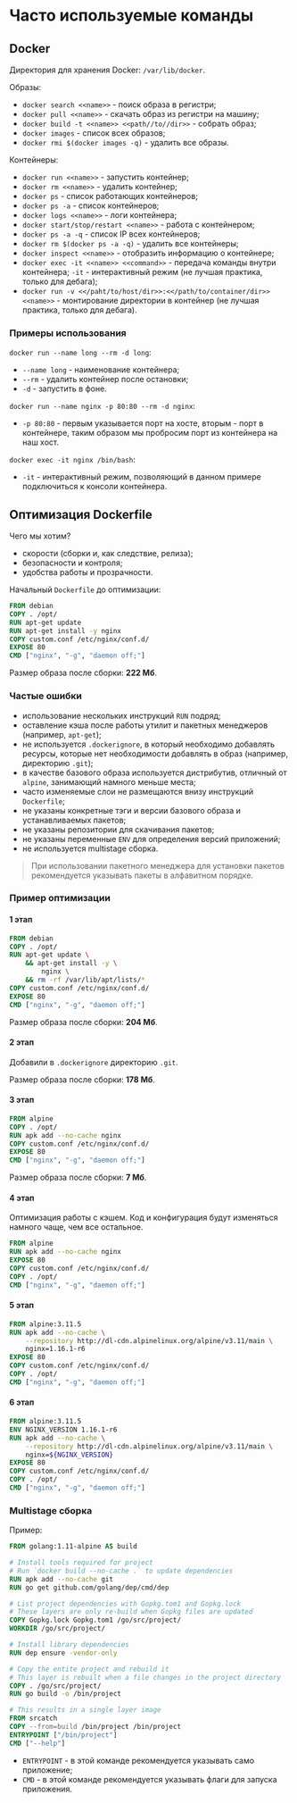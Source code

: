 # Часто используемые команды

## Docker

Директория для хранения Docker: `/var/lib/docker`.

Образы:

- `docker search <<name>>` - поиск образа в регистри;
- `docker pull <<name>>` - скачать образ из регистри на машину;
- `docker build -t <<name>> <<path//to//dir>>` - собрать образ;
- `docker images` - список всех образов;
- `docker rmi $(docker images -q)` - удалить все образы.

Контейнеры:

- `docker run <<name>>` - запустить контейнер;
- `docker rm <<name>>` - удалить контейнер;
- `docker ps` - список работающих контейнеров;
- `docker ps -a` - список контейнеров;
- `docker logs <<name>>` - логи контейнера;
- `docker start/stop/restart <<name>>` - работа с контейнером;
- `docker ps -a -q` - список IP всех контейнеров;
- `docker rm $(docker ps -a -q)` - удалить все контейнеры;
- `docker inspect <<name>>` - отобразить информацию о контейнере;
- `docker exec -it <<name>> <<command>>` - передача команды внутри контейнера; `-it` - интерактивный режим (не лучшая практика, только для дебага);
- `docker run -v <</paht/to/host/dir>>:<</path/to/container/dir>> <<name>>` - монтирование директории в контейнер (не лучшая практика, только для дебага).

### Примеры использования

`docker run --name long --rm -d long`:

- `--name long` - наименование контейнера;
- `--rm` - удалить контейнер после остановки;
- `-d` - запустить в фоне.

`docker run --name nginx -p 80:80 --rm -d nginx`:

- `-p 80:80` - первым указывается порт на хосте, вторым - порт в контейнере, таким образом мы пробросим порт из контейнера на наш хост.

`docker exec -it nginx /bin/bash`:

- `-it` - интерактивный режим, позволяющий в данном примере подключиться к консоли контейнера.

## Оптимизация Dockerfile

Чего мы хотим?

- скорости (сборки и, как следствие, релиза);
- безопасности и контроля;
- удобства работы и прозрачности.

Начальный `Dockerfile` до оптимизации:

``` Dockerfile
FROM debian
COPY . /opt/
RUN apt-get update
RUN apt-get install -y nginx
COPY custom.conf /etc/nginx/conf.d/
EXPOSE 80
CMD ["nginx", "-g", "daemon off;"]
```

Размер образа после сборки: **222 Мб**.

### Частые ошибки

- использование нескольких инструкций `RUN` подряд;
- оставление кэша после работы утилит и пакетных менеджеров (например, `apt-get`);
- не используется `.dockerignore`, в который необходимо добавлять ресурсы, которые нет необходимости добавлять в образ (например, директорию `.git`);
- в качестве базового образа используется дистрибутив, отличный от `alpine`, занимающий намного меньше места;
- часто изменяемые слои не размещаются внизу инструкций `Dockerfile`;
- не указаны конкретные тэги и версии базового образа и устанавливаемых пакетов;
- не указаны репозитории для скачивания пакетов;
- не указаны переменные `ENV` для определения версий приложений;
- не используется multistage сборка.

> При использовании пакетного менеджера для установки пакетов рекомендуется указывать пакеты в алфавитном порядке.

### Пример оптимизации

#### 1 этап

``` Dockerfile
FROM debian
COPY . /opt/
RUN apt-get update \
    && apt-get install -y \
        nginx \
    && rm -rf /var/lib/apt/lists/*
COPY custom.conf /etc/nginx/conf.d/
EXPOSE 80
CMD ["nginx", "-g", "daemon off;"]
```

Размер образа после сборки: **204 Мб**.

#### 2 этап

Добавили в `.dockerignore` директорию `.git`.

Размер образа после сборки: **178 Мб**.

#### 3 этап

``` Dockerfile
FROM alpine
COPY . /opt/
RUN apk add --no-cache nginx
COPY custom.conf /etc/nginx/conf.d/
EXPOSE 80
CMD ["nginx", "-g", "daemon off;"]
```

Размер образа после сборки: **7 Мб**.

#### 4 этап

Оптимизация работы с кэшем. Код и конфигурация будут изменяться намного чаще, чем все остальное.

``` Dockerfile
FROM alpine
RUN apk add --no-cache nginx
EXPOSE 80
COPY custom.conf /etc/nginx/conf.d/
COPY . /opt/
CMD ["nginx", "-g", "daemon off;"]
```

#### 5 этап

``` Dockerfile
FROM alpine:3.11.5
RUN apk add --no-cache \
    --repository http://dl-cdn.alpinelinux.org/alpine/v3.11/main \
    nginx=1.16.1-r6
EXPOSE 80
COPY custom.conf /etc/nginx/conf.d/
COPY . /opt/
CMD ["nginx", "-g", "daemon off;"]
```

#### 6 этап

``` Dockerfile
FROM alpine:3.11.5
ENV NGINX_VERSION 1.16.1-r6
RUN apk add --no-cache \
    --repository http://dl-cdn.alpinelinux.org/alpine/v3.11/main \
    nginx=${NGINX_VERSION}
EXPOSE 80
COPY custom.conf /etc/nginx/conf.d/
COPY . /opt/
CMD ["nginx", "-g", "daemon off;"]
```

### Multistage сборка

Пример:

``` Dockerfile
FROM golang:1.11-alpine AS build

# Install tools required for project
# Run `docker build --no-cache .` to update dependencies
RUN apk add --no-cache git
RUN go get github.com/golang/dep/cmd/dep

# List project dependencies with Gopkg.tom1 and Gopkg.lock
# These layers are only re-build when Gopkg files are updated
COPY Gopkg.lock Gopkg.tom1 /go/src/project/
WORKDIR /go/src/project/

# Install library dependencies
RUN dep ensure -vendor-only

# Copy the entite project and rebuild it
# This layer is rebuilt when a file changes in the project directory
COPY . /go/src/project/
RUN go build -o /bin/project

# This results in a single layer image
FROM srcatch
COPY --from=build /bin/project /bin/project
ENTRYPOINT ["/bin/project"]
CMD ["--help"]
```

- `ENTRYPOINT` - в этой команде рекомендуется указывать само приложение;
- `CMD` - в этой команде рекомендуется указывать флаги для запуска приложения.
